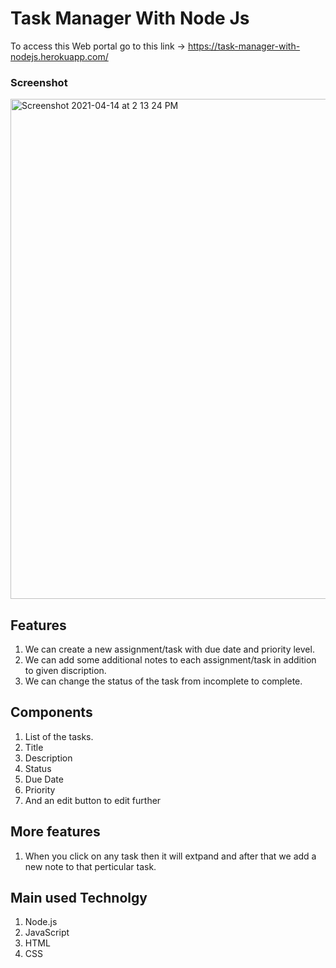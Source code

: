 # Task Manager With Node Js

To access this Web portal go to this link -> https://task-manager-with-nodejs.herokuapp.com/
<br />
### Screenshot
<img width="800" alt="Screenshot 2021-04-14 at 2 13 24 PM" src="https://user-images.githubusercontent.com/43174363/114681788-1ae0e400-9d2c-11eb-86b8-e3dfa3839b65.png">

## Features
1. We can create a new assignment/task with due date and priority level.
2. We can add some additional notes to each assignment/task in addition to given discription.
3. We can change the status of the task from incomplete to complete.

## Components
1. List of the tasks.
2. Title
3. Description
4. Status
5. Due Date
6. Priority
7. And an edit button to edit further

## More features
1. When you click on any task then it will extpand and after that we add a new note to that perticular task.

## Main used Technolgy
1. Node.js
2. JavaScript
3. HTML
4. CSS

